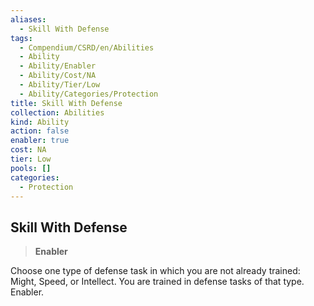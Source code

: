 ```yaml
---
aliases:
  - Skill With Defense
tags:
  - Compendium/CSRD/en/Abilities
  - Ability
  - Ability/Enabler
  - Ability/Cost/NA
  - Ability/Tier/Low
  - Ability/Categories/Protection
title: Skill With Defense
collection: Abilities
kind: Ability
action: false
enabler: true
cost: NA
tier: Low
pools: []
categories:
  - Protection
---
```

## Skill With Defense    
>**Enabler**  
    
Choose one type of defense task in which you are not already trained: Might, Speed, or Intellect. You are trained in defense tasks of that type. Enabler.